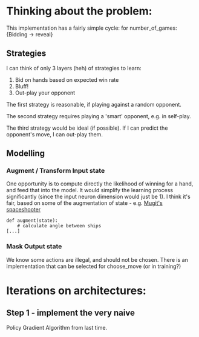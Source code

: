 # Thinking about the problem:

This implementation has a fairly simple cycle:
for number_of_games:  
    {Bidding -> reveal}

## Strategies
I can think of only 3 layers (heh) of strategies to learn:  

1. Bid on hands based on expected win rate
2. Bluff! 
3. Out-play your opponent

The first strategy is reasonable, if playing against a random opponent. 

The second strategy requires playing a 'smart' opponent, e.g. in self-play.

The third strategy would be ideal (if possible). If I can predict the opponent's move, I can out-play them.

## Modelling

### Augment / Transform Input state
One opportunity is to compute directly the likelihood of winning for a hand, and feed that into the model. 
It would simplify the learning process significantly (since the input neuron dimension would just be 1). 
I think it's fair, based on some of the augmentation of state - e.g. [Mugit's spaceshooter](https://s3.us-west-2.amazonaws.com/secure.notion-static.com/a3294ba2-569c-4bd8-9f71-3e584be7ee07/team_honey_mugit.py?X-Amz-Algorithm=AWS4-HMAC-SHA256&X-Amz-Content-Sha256=UNSIGNED-PAYLOAD&X-Amz-Credential=AKIAT73L2G45EIPT3X45%2F20220819%2Fus-west-2%2Fs3%2Faws4_request&X-Amz-Date=20220819T060314Z&X-Amz-Expires=86400&X-Amz-Signature=2f7dd8198bca067c691fecddea2c3765b6d20fb4430ec30590d256dd8d19a1b4&X-Amz-SignedHeaders=host&response-content-disposition=filename%20%3D%22team_honey_mugit.py%22&x-id=GetObject)

`def augment(state):`  
`    # calculate angle between ships`  
`[...]`


### Mask Output state
We know some actions are illegal, and should not be chosen. There is an implementation that can be selected for choose_move (or in training?)


# Iterations on architectures:

## Step 1 - implement the very naive 
Policy Gradient Algorithm from last time.

